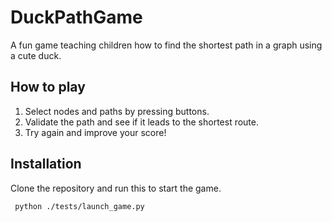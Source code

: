 # DuckPathGame
A fun game teaching children how to find the shortest path in a graph using a cute duck.

## How to play
1. Select nodes and paths by pressing buttons.
2. Validate the path and see if it leads to the shortest route.
3. Try again and improve your score!

## Installation
Clone the repository and run this to start the game.
   ```bash
    python ./tests/launch_game.py
   ```